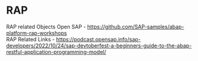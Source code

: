 # RAP
RAP related Objects
Open SAP -  https://github.com/SAP-samples/abap-platform-rap-workshops </br>
RAP Related Links - https://podcast.opensap.info/sap-developers/2022/10/24/sap-devtoberfest-a-beginners-guide-to-the-abap-restful-application-programming-model/

